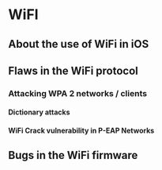 # WiFI

## About the use of WiFi in iOS

## Flaws in the WiFi protocol

### Attacking WPA 2 networks / clients

#### Dictionary attacks

#### WiFi Crack vulnerability in P-EAP Networks

## Bugs in the WiFi firmware


